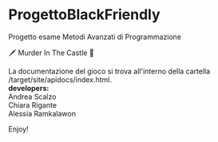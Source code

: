 # ProgettoBlackFriendly
Progetto esame Metodi Avanzati di Programmazione

🗡 Murder In The Castle 🏰

La documentazione del gioco si trova all'interno della cartella /target/site/apidocs/index.html.<br>
<b>developers:</b><br> 
Andrea Scalzo<br>
Chiara Rigante<br>
Alessia Ramkalawon<br>
<head><link rel="documentazione" href="file:///Users/chiararigante/Desktop/ProgettoBlackFriendly/TextAdventure2/target/site/apidocs/index.html"></head>
Enjoy!
